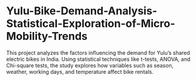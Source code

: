 # Yulu-Bike-Demand-Analysis-Statistical-Exploration-of-Micro-Mobility-Trends
This project analyzes the factors influencing the demand for Yulu’s shared electric bikes in India. Using statistical techniques like t-tests, ANOVA, and Chi-square tests, the study explores how variables such as season, weather, working days, and temperature affect bike rentals.
